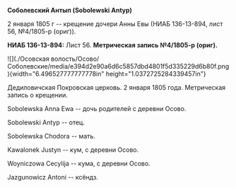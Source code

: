 **Соболевский Антып (Sobolewski Antyp)**

2 января 1805 г -- крещение дочери Анны Евы (НИАБ 136-13-894, лист 56,
№4/1805-р (ориг)).

**НИАБ 136-13-894:** Лист 56. **Метрическая запись №4/1805-р (ориг).**

![](./Осовская волость/Осово/Соболевские/media/e394d2e90a6d6c5857dbd4801f5d335229d6b80f.png){width="6.496527777777778in"
height="1.0372725284339457in"}

Дедиловичская Покровская церковь. 2 января 1805 года. Метрическая запись
о крещении.

Sobolewska Anna Ewa -- дочь родителей с деревни Осовo.

Sobolewski Antyp -- отец.

Sobolewska Chodora -- мать.

Kawalonek Justyn -- кум, с деревни Осовo.

Woyniczowa Cecylija -- кума, с деревни Осовo.

Jazgunowicz Antoni -- ксёндз.
